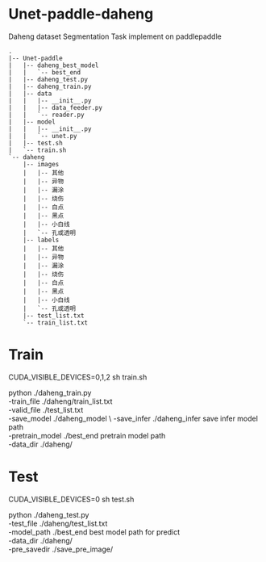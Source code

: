 # Unet-paddle-daheng
Daheng dataset Segmentation  Task implement on paddlepaddle
```
.
|-- Unet-paddle
|   |-- daheng_best_model
|   |   `-- best_end
|   |-- daheng_test.py
|   |-- daheng_train.py
|   |-- data
|   |   |-- __init__.py
|   |   |-- data_feeder.py
|   |   `-- reader.py
|   |-- model
|   |   |-- __init__.py
|   |   `-- unet.py
|   |-- test.sh
|   `-- train.sh
`-- daheng
    |-- images
    |   |-- 其他
    |   |-- 异物
    |   |-- 漏涂
    |   |-- 烧伤
    |   |-- 白点
    |   |-- 黑点
    |   |-- 小白线
    |   `-- 孔或透明
    |-- labels
    |   |-- 其他
    |   |-- 异物
    |   |-- 漏涂
    |   |-- 烧伤
    |   |-- 白点
    |   |-- 黑点
    |   |-- 小白线
    |   `-- 孔或透明
    |-- test_list.txt
    `-- train_list.txt
```

# Train
CUDA_VISIBLE_DEVICES=0,1,2 sh train.sh

python ./daheng_train.py \
    -train_file ./daheng/train_list.txt \
    -valid_file ./test_list.txt \
    -save_model ./daheng_model \ 
    -save_infer ./daheng_infer save infer model path \
    -pretrain_model ./best_end pretrain model path \
    -data_dir ./daheng/ 


# Test
CUDA_VISIBLE_DEVICES=0 sh test.sh

python ./daheng_test.py \
    -test_file ./daheng/test_list.txt \
    -model_path ./best_end best model path for predict \
    -data_dir ./daheng/ \
    -pre_savedir ./save_pre_image/ 

